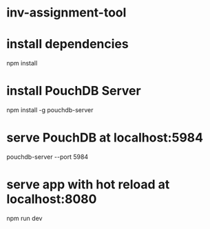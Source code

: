 # inv-assignment-tool

# install dependencies
npm install

# install PouchDB Server
npm install -g pouchdb-server

# serve PouchDB at localhost:5984
pouchdb-server --port 5984

# serve app with hot reload at localhost:8080
npm run dev
